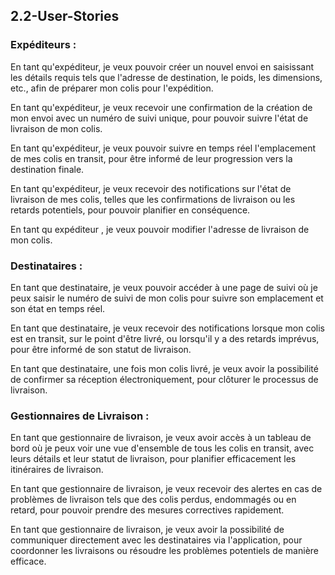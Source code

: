 ## 2.2-User-Stories ##

### Expéditeurs : ###

En tant qu'expéditeur, je veux pouvoir créer un nouvel envoi en saisissant les détails requis tels que l'adresse de destination, le poids, les dimensions, etc., afin de préparer mon colis pour l'expédition.

En tant qu'expéditeur, je veux recevoir une confirmation de la création de mon envoi avec un numéro de suivi unique, pour pouvoir suivre l'état de livraison de mon colis.

En tant qu'expéditeur, je veux pouvoir suivre en temps réel l'emplacement de mes colis en transit, pour être informé de leur progression vers la destination finale.

En tant qu'expéditeur, je veux recevoir des notifications sur l'état de livraison de mes colis, telles que les confirmations de livraison ou les retards potentiels, pour pouvoir planifier en conséquence.

En tant qu expéditeur , je veux pouvoir modifier l'adresse de livraison de mon colis.

### Destinataires : ###

En tant que destinataire, je veux pouvoir accéder à une page de suivi où je peux saisir le numéro de suivi de mon colis pour suivre son emplacement et son état en temps réel.

En tant que destinataire, je veux recevoir des notifications lorsque mon colis est en transit, sur le point d'être livré, ou lorsqu'il y a des retards imprévus, pour être informé de son statut de livraison.

En tant que destinataire, une fois mon colis livré, je veux avoir la possibilité de confirmer sa réception électroniquement, pour clôturer le processus de livraison.

### Gestionnaires de Livraison : ###

En tant que gestionnaire de livraison, je veux avoir accès à un tableau de bord où je peux voir une vue d'ensemble de tous les colis en transit, avec leurs détails et leur statut de livraison, pour planifier efficacement les itinéraires de livraison.

En tant que gestionnaire de livraison, je veux recevoir des alertes en cas de problèmes de livraison tels que des colis perdus, endommagés ou en retard, pour pouvoir prendre des mesures correctives rapidement.

En tant que gestionnaire de livraison, je veux avoir la possibilité de communiquer directement avec les destinataires via l'application, pour coordonner les livraisons ou résoudre les problèmes potentiels de manière efficace.